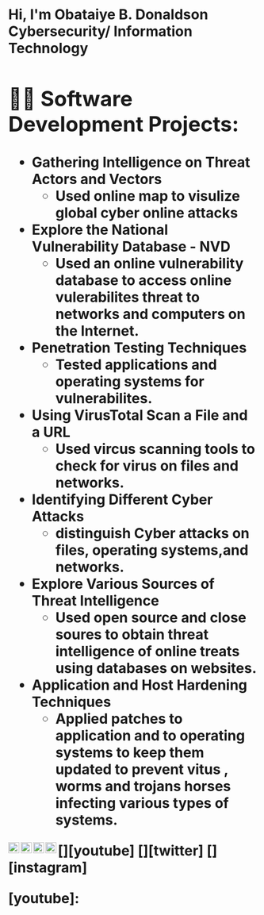 <h1>Hi, I'm Obataiye B. Donaldson  <br/><a, <a">Cybersecurity/ Information Technology</a>
<h2>👨‍💻 Software Development Projects:</h2>

- <b> Gathering Intelligence on Threat Actors and Vectors</b>
  - Used online map to visulize global cyber online attacks
- <b>Explore the National Vulnerability Database - NVD</b>
  - Used an online vulnerability database to access online vulerabilites  threat to networks and computers on the Internet.
- <b>Penetration Testing Techniques </b>
  - Tested applications and operating systems for vulnerabilites.
- <b>Using VirusTotal Scan a File and a URL</b>
  - Used vircus scanning tools to check for virus on files and networks.
- <b> Identifying Different Cyber Attacks</b>
  - distinguish Cyber attacks on files, operating systems,and networks.
- <b>Explore Various Sources of Threat Intelligence</b>
  - Used open source and close soures to obtain threat intelligence  of online treats using databases on websites.
- <b> Application and Host Hardening Techniques</b>
   - Applied patches to application and to operating systems to keep them updated to prevent vitus , worms and trojans horses infecting various types of systems.

[<img align="left" alt="JoshMadakor | YouTube" width="22px" src="https://cdn.jsdelivr.net/npm/simple-icons@v3/icons/youtube.svg" />][youtube]
[<img align="left" alt="JoshMadakor | Twitter" width="22px" src="https://cdn.jsdelivr.net/npm/simple-icons@v3/icons/twitter.svg" />][twitter]
[<img align="left" alt="JoshMadakor | LinkedIn" width="22px" src="https://cdn.jsdelivr.net/npm/simple-icons@v3/icons/linkedin.svg" />][linkedin]
[<img align="left" alt="JoshMadakor | Instagram" width="22px" src="https://cdn.jsdelivr.net/npm/simple-icons@v3/icons/instagram.svg" />][instagram]


[youtube]: 

[linkedin]: https://www.linkedin.com/in/obataiye-donaldson-8588ab118

<!--
**joshmadakor1/joshmadakor1** is a ✨ _special_ ✨ repository because its `README.md` (this file) appears on your GitHub profile.

Here are some ideas to get you started:

- 🔭 I’m currently working on ... Lab work from DSDT
- 🌱 I’m currently learning ... Cloud +
- 👯 I’m looking to collaborate on ...
- 🤔 I’m looking for help with ...
- 💬 Ask me about ...
- 📫 How to reach me: ...
- 😄 Pronouns: ...
- ⚡ Fun fact: ...
-->
